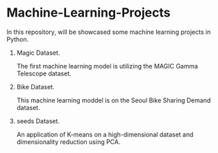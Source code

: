 # Machine-Learning-Projects
In this repository, will be showcased some machine learning projects in Python.

1. Magic Dataset.
   
   The first machine learning model is utilizing the MAGIC Gamma Telescope dataset.

2. Bike Dataset.

   This machine learning moddel is on the Seoul Bike Sharing Demand dataset.

3. seeds Dataset.

   An application of K-means on a high-dimensional dataset and dimensionality reduction using PCA.
